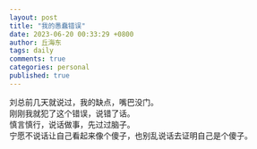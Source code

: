```yaml
---
layout: post
title: "我的愚蠢错误"
date: 2023-06-20 00:33:29 +0800
author: 丘海东 
tags: daily
comments: true
categories: personal
published: true
---
```

刘总前几天就说过，我的缺点，嘴巴没门。  
刚刚我就犯了这个错误，说错了话。  
慎言慎行，说话做事，先过过脑子。  
宁愿不说话让自己看起来像个傻子，也别乱说话去证明自己是个傻子。

